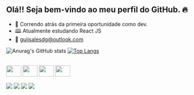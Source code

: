 ## Olá!! Seja bem-vindo ao meu perfil do GitHub. 🔥

- 🏃 Correndo atrás da primeira oportunidade como dev.
- 🕮 Atualmente estudando React JS
- 📧 guijsalesdg@outlook.com



![Anurag's GitHub stats](https://github-readme-stats.vercel.app/api?username=guilhermejsales&show_icons=true&theme=dark)
[![Top Langs](https://github-readme-stats.vercel.app/api/top-langs/?username=guilhermejsales&layout=compact&theme=dark)](https://github.com/guilhermejsales/github-readme-stats)


<div style="display: inline-block"><br>
<img align="center" width="40" height="30" src="https://cdn.jsdelivr.net/gh/devicons/devicon/icons/react/react-original.svg" />
<img align="center" width="40" height="30" src="https://cdn.jsdelivr.net/gh/devicons/devicon/icons/javascript/javascript-original.svg" />
<img align="center" width="40" height="30" src="https://cdn.jsdelivr.net/gh/devicons/devicon/icons/html5/html5-original.svg" />
<img align="center" width="40" height="30" src="https://cdn.jsdelivr.net/gh/devicons/devicon/icons/css3/css3-original.svg" />
</div>





<div><br>
<a href="https://www.linkedin.com/in/guilherme-jesus-sales-792157209/"><img src="https://img.shields.io/badge/LinkedIn-0077B5?style=for-the-badge&logo=linkedin&logoColor=white"></a>
<a href="https://www.facebook.com/guilherme.j.sales/"><img src="https://img.shields.io/badge/Facebook-1877F2?style=for-the-badge&logo=facebook&logoColor=white"></a>
<a href="https://www.instagram.com/guijsales2/"><img src="https://img.shields.io/badge/Instagram-E4405F?style=for-the-badge&logo=instagram&logoColor=white"></a>
<a href="mailto:guijsalesdg@outlook.com"><img src="https://img.shields.io/badge/Microsoft_Outlook-0078D4?style=for-the-badge&logo=microsoft-outlook&logoColor=white"></a>
</div>




